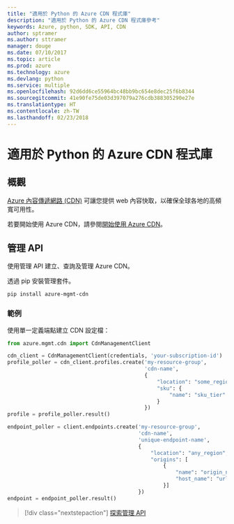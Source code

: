 ```yaml
---
title: "適用於 Python 的 Azure CDN 程式庫"
description: "適用於 Python 的 Azure CDN 程式庫參考"
keywords: Azure, python, SDK, API, CDN
author: sptramer
ms.author: sttramer
manager: douge
ms.date: 07/10/2017
ms.topic: article
ms.prod: azure
ms.technology: azure
ms.devlang: python
ms.service: multiple
ms.openlocfilehash: 92d6dd6ce55964bc48bb9bc654e8dec25f6b8344
ms.sourcegitcommit: 41e90fe75de03d397079a276cdb388305290e27e
ms.translationtype: HT
ms.contentlocale: zh-TW
ms.lasthandoff: 02/23/2018
---
```

# <a name="azure-cdn-libraries-for-python"></a>適用於 Python 的 Azure CDN 程式庫

## <a name="overview"></a>概觀

[Azure 內容傳遞網路 (CDN)](https://docs.microsoft.com/en-us/azure/cdn/cdn-overview) 可讓您提供 web 內容快取，以確保全球各地的高頻寬可用性。

若要開始使用 Azure CDN，請參閱[開始使用 Azure CDN](https://docs.microsoft.com/en-us/azure/cdn/cdn-create-new-endpoint)。

## <a name="management-apis"></a>管理 API

使用管理 API 建立、查詢及管理 Azure CDN。

透過 pip 安裝管理套件。

```bash
pip install azure-mgmt-cdn
```

### <a name="example"></a>範例

使用單一定義端點建立 CDN 設定檔：

```python
from azure.mgmt.cdn import CdnManagementClient

cdn_client = CdnManagementClient(credentials, 'your-subscription-id')
profile_poller = cdn_client.profiles.create('my-resource-group',
                                            'cdn-name',
                                            {
                                                "location": "some_region", 
                                                "sku": {
                                                    "name": "sku_tier"
                                                } 
                                            })
profile = profile_poller.result()

endpoint_poller = client.endpoints.create('my-resource-group',
                                          'cdn-name',
                                          'unique-endpoint-name', 
                                          { 
                                              "location": "any_region", 
                                              "origins": [
                                                  {
                                                      "name": "origin_name", 
                                                      "host_name": "url"
                                                  }]
                                          })
endpoint = endpoint_poller.result()
```

> [!div class="nextstepaction"]
> [探索管理 API](/python/api/overview/azure/cdn/management)
